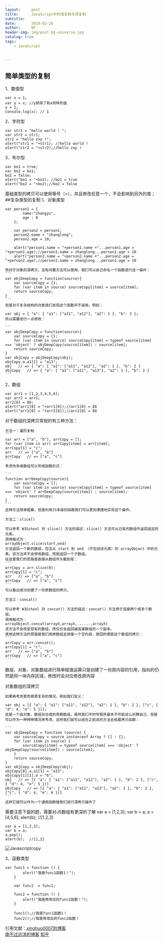 ```yaml
---
layout:     post
title:      JavaScript中的浅复制与深复制
subtitle:   
date:       2019-02-26
author:     WT
header-img: img/post-bg-universe.jpg
catalog: true
tags:
    - JavaScript

    
---
```


## 简单类型的复制
1、数值型
```
var x = 1;
var y = x; //y获得了和x同样的值
y = 2;
console.log(x); // 1
```
2、字符型
```
var str1 = "hello world ! ";
var str2 = str1;
str2 = "hello zxy !";
alert("str1 = "+str1); //hello world ! 
alert("str2 = "+str2);//hello zxy !
```
3、布尔型
```
var bo1 = true;
var bo2 = bo1;
bo2 = false;
alert("bo1 = "+bo1); //bo1 = true
alert("bo2 = "+bo2);//bo2 = false
```
基础类型的拷贝可以使用等号（=），并且修改任意一个，不会影响到另外的值；
##复杂类型的复制
1、对象类型
```
var person1 = {
        name:"zhangyu",
        age : 8
    };

    var person2 = person1;
    person2.name = "zhanglong";
    person2.age = 10;

    alert("person1.name = "+person1.name +"...person1.age = "+person1.age);//person1.name = zhanglong...person1.age = 10
    alert("person2.name = "+person2.name +"...person2.age = "+person2.age);//person1.name = zhanglong...person1.age = 10
```

	而对于对象的深拷贝，没有内置方法可以使用，我们可以自己命名一个函数进行这一操作：
	```
	var objDeepCopy = function(source){
		var sourceCopy = {};
		for (var item in source) sourceCopy[item] = source[item];
		return sourceCopy;
	}
	```
	但是对于复杂结构的对象我们发现这个函数并不适用，例如：

	var obj = { "a": { "a1": ["a11", "a12"], "a2": 1 }, "b": 2 };
	所以需要进行一点修改：

	```
	var objDeepCopy = function(source){
		var sourceCopy = {};
		for (var item in source) sourceCopy[item] = typeof source[item] === 'object' ? objDeepCopy(source[item]) : source[item];
		return sourceCopy;
	}
	var objCopy = objDeepCopy(obj);
	objCopy.a.a1[1] = "a13";
	obj   // => { "a": { "a1": ["a11", "a12"], "a2": 1 }, "b": 2 }
	objCopy   // => { "a": { "a1": ["a11", "a13"], "a2": 1 }, "b": 2 }
	```
	
	
2、数组
```
var arr1 = [1,2,3,4,5,6];
var arr2 = arr1;
arr2[0] = 88;
alert("arr1[0] = "+arr1[0]);//arr1[0] = 88
alert("arr2[0] = "+arr2[0]);//arr2[0] = 88
```

对于数组的深拷贝常规的有三种方法：

	方法一：遍历复制
	```
	var arr = ["a", "b"], arrCopy = [];
	for (var item in arr) arrCopy[item] = arr[item];
	arrCopy[1] = "c";
	arr   // => ["a", "b"]
	arrCopy   // => ["a", "c"]
	```
	考虑伪多维数组可以写成函数形式：

	```
	function arrDeepCopy(source){
		var sourceCopy = [];
		for (var item in source) sourceCopy[item] = typeof source[item] === 'object' ? arrDeepCopy(source[item]) : source[item];
		return sourceCopy;
	}
	```
	这种方法简单粗暴，但是利用JS本身的函数我们可以更加便捷地实现这个操作。

	方法二：slice()
	
	可以参考 W3School 对 slice() 方法的描述：slice() 方法可从已有的数组中返回选定的元素。
	调用格式为：
	arrayObject.slice(start,end)
	方法返回一个新的数组，包含从 start 到 end （不包括该元素）的 arrayObject 中的元素。该方法并不会修改数组，而是返回一个子数组。
	在这里我们的思路是直接从数组开头截到尾：
	```
	arrCopy = arr.slice(0);
	arrCopy[1] = "c";
	arr   // => ["a", "b"] 
	arrCopy   // => ["a", "c"]
	```
	可以看出成功创建了一份原数组的拷贝。
	
	方法三：concat()

	可以参考 W3School 对 concat() 方法的描述：concat() 方法用于连接两个或多个数组。
	调用格式为：
	arrayObject.concat(arrayX,arrayX,......,arrayX)
	该方法不会改变现有的数组，而仅仅会返回被连接数组的一个副本。
	使用这种方法的思路是我们用原数组去拼接一个空内容，放回的便是这个数组的拷贝：
	```
	arrCopy = arr.concat();
	arrCopy[1] = "c";
	arr   // => ["a", "b"] 
	arrCopy   // => ["a", "c"]
	```

数组、对象、对象数组进行简单赋值运算只是创建了一份原内容的引用，指向的仍然是同一块内存区域，修改时会对应修改原内容


对象数组的深拷贝

	如果再考虑更奇葩更复杂的情况，例如我们定义：

	var obj = [{ "a": { "a1": ["a11", "a12"], "a2": 1 }, "b": 2 }, ["c", { "d": 4, "e": 5 }]];
	这是一个由对象、数组杂合成的奇葩数组，虽然我们平时写程序基本不可能这么折腾自己，但是可以作为一种特殊情况来考虑，这样我们就可以结合之前说的方法去拓展拷贝函数：

	```
	var objDeepCopy = function (source) {
		var sourceCopy = source instanceof Array ? [] : {};
		for (var item in source) {
			sourceCopy[item] = typeof source[item] === 'object' ? objDeepCopy(source[item]) : source[item];
		}
		return sourceCopy;
	}
	var objCopy = objDeepCopy(obj);
	objCopy[0].a.a1[1] = "a13";
	objCopy[1][1].e = "6";
	obj   // => [{ "a": { "a1": ["a11", "a12"], "a2": 1 }, "b": 2 }, ["c", { "d": 4, "e": 5 }]]
	objCopy   // => [{ "a": { "a1": ["a11", "a13"], "a2": 1 }, "b": 2 }, ["c", { "d": 4, "e": 6 }]]
	```
	这样它就可以作为一个通用函数替我们进行深拷贝操作了
	
	
需要注意下面的题，需要对JS数组有更深的了解
	var a = [1,2,3];
	var b = a;
	a = [4,5,6];
	alert(b);  //[1,2,3]
	
	var a = [1,2,3];
	var b = a;
	a.pop();
	alert(b);  //[1,2]
![Javascriptcopy](http://www.spatial.pro/img/Javascriptcopy.jpg)	



3、函数类型
```
var func1 = function () {
        alert("我是func1函数1！");
    }

    var func2  = func1;

    func2 = function () {
        alert("我是修改后的func2函数！");
    }

    func1();//我是func1函数1！
    func2();//我是修改后的func2函数！
```


  


引用文献：[xinghuo0007的博客](https://blog.csdn.net/xinghuo0007/article/details/74065184)    
		  [南不过远洋的博客](https://www.cnblogs.com/jiangzilong/p/6513552.html)
		  [知乎](https://www.zhihu.com/question/26042362)
          
		
	  
  
  
  
